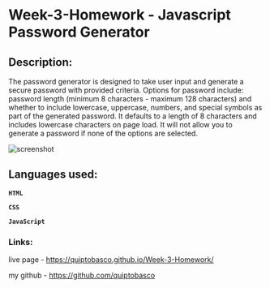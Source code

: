 # Week-3-Homework - Javascript Password Generator

## Description:
The password generator is designed to take user input and generate a secure password with provided criteria.  Options for password include: password length (minimum 8 characters - maximum 128 characters) and whether to include lowercase, uppercase, numbers, and special symbols as part of the generated password.  It defaults to a length of 8 characters and includes lowercase characters on page load.  It will not allow you to generate a password if none of the options are selected.

![screenshot](https://user-images.githubusercontent.com/87678391/129998667-9732b035-f947-4e17-9004-6fbb87ecfb44.png)

## Languages used:
**`HTML`**

**`CSS`**

**`JavaScript`**

### Links:
live page - https://quiptobasco.github.io/Week-3-Homework/

my github - https://github.com/quiptobasco
